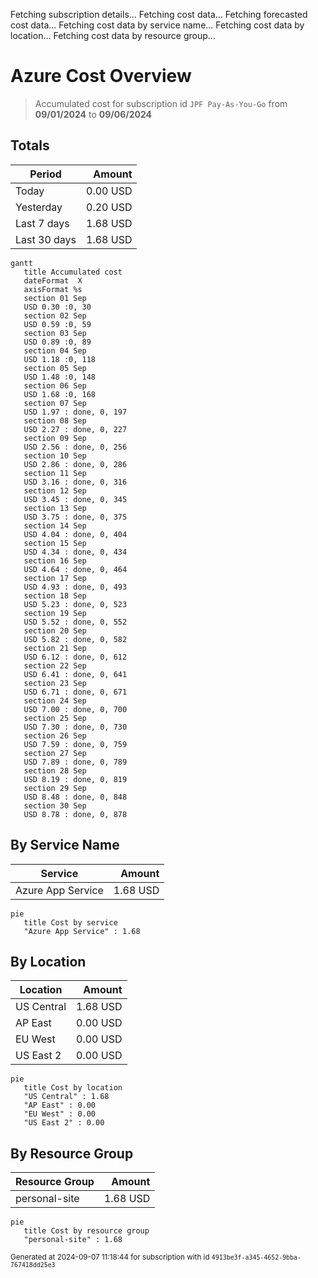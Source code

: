 Fetching subscription details...
Fetching cost data...
Fetching forecasted cost data...
Fetching cost data by service name...
Fetching cost data by location...
Fetching cost data by resource group...
# Azure Cost Overview

> Accumulated cost for subscription id `JPF Pay-As-You-Go` from **09/01/2024** to **09/06/2024**

## Totals

|Period|Amount|
|---|---:|
|Today|0.00 USD|
|Yesterday|0.20 USD|
|Last 7 days|1.68 USD|
|Last 30 days|1.68 USD|

```mermaid
gantt
   title Accumulated cost
   dateFormat  X
   axisFormat %s
   section 01 Sep
   USD 0.30 :0, 30
   section 02 Sep
   USD 0.59 :0, 59
   section 03 Sep
   USD 0.89 :0, 89
   section 04 Sep
   USD 1.18 :0, 118
   section 05 Sep
   USD 1.48 :0, 148
   section 06 Sep
   USD 1.68 :0, 168
   section 07 Sep
   USD 1.97 : done, 0, 197
   section 08 Sep
   USD 2.27 : done, 0, 227
   section 09 Sep
   USD 2.56 : done, 0, 256
   section 10 Sep
   USD 2.86 : done, 0, 286
   section 11 Sep
   USD 3.16 : done, 0, 316
   section 12 Sep
   USD 3.45 : done, 0, 345
   section 13 Sep
   USD 3.75 : done, 0, 375
   section 14 Sep
   USD 4.04 : done, 0, 404
   section 15 Sep
   USD 4.34 : done, 0, 434
   section 16 Sep
   USD 4.64 : done, 0, 464
   section 17 Sep
   USD 4.93 : done, 0, 493
   section 18 Sep
   USD 5.23 : done, 0, 523
   section 19 Sep
   USD 5.52 : done, 0, 552
   section 20 Sep
   USD 5.82 : done, 0, 582
   section 21 Sep
   USD 6.12 : done, 0, 612
   section 22 Sep
   USD 6.41 : done, 0, 641
   section 23 Sep
   USD 6.71 : done, 0, 671
   section 24 Sep
   USD 7.00 : done, 0, 700
   section 25 Sep
   USD 7.30 : done, 0, 730
   section 26 Sep
   USD 7.59 : done, 0, 759
   section 27 Sep
   USD 7.89 : done, 0, 789
   section 28 Sep
   USD 8.19 : done, 0, 819
   section 29 Sep
   USD 8.48 : done, 0, 848
   section 30 Sep
   USD 8.78 : done, 0, 878
```

## By Service Name

|Service|Amount|
|---|---:|
|Azure App Service|1.68 USD|

```mermaid
pie
   title Cost by service
   "Azure App Service" : 1.68
```

## By Location

|Location|Amount|
|---|---:|
|US Central|1.68 USD|
|AP East|0.00 USD|
|EU West|0.00 USD|
|US East 2|0.00 USD|

```mermaid
pie
   title Cost by location
   "US Central" : 1.68
   "AP East" : 0.00
   "EU West" : 0.00
   "US East 2" : 0.00
```

## By Resource Group

|Resource Group|Amount|
|---|---:|
|personal-site|1.68 USD|

```mermaid
pie
   title Cost by resource group
   "personal-site" : 1.68
```

<sup>Generated at 2024-09-07 11:18:44 for subscription with id `4913be3f-a345-4652-9bba-767418dd25e3`</sup>
